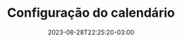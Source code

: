 ---
title: "Configuração do calendário"
menuTitle: "Calendário"
date: 2023-08-28T22:25:20-03:00
weight: 3
---